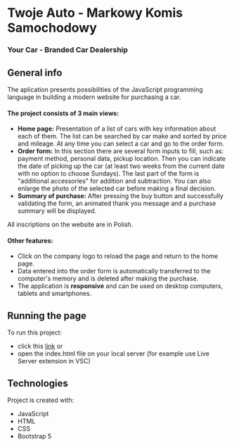 # Twoje Auto - Markowy Komis Samochodowy
### Your Car - Branded Car Dealership


## General info
The aplication presents possibilities of the JavaScript programming language in building a modern website for purchasing a car.

#### The project consists of 3 main views:
* **Home page:** Presentation of a list of cars with key information about each of them. The list can be searched by car make and sorted by price and mileage. At any time you can select a car and go to the order form.
* **Order form:** In this section there are several form inputs to fill, such as: payment method, personal data, pickup location. Then you can indicate the date of picking up the car (at least two weeks from the current date with no option to choose Sundays). The last part of the form is "additional accessories" for addition and subtraction. You can also enlarge the photo of the selected car before making a final decision.
* **Summary of purchase:** After pressing the buy button and successfully validating the form, an animated thank you message and a purchase summary will be displayed.

All inscriptions on the website are in Polish.

#### Other features:
* Click on the company logo to reload the page and return to the home page.
* Data entered into the order form is automatically transferred to the computer's memory and is deleted after making the purchase.
* The application is **responsive** and can be used on desktop computers, tablets and smartphones.

## Running the page
To run this project:
* click this [link](https://piterbud.github.io/Twoje-Auto/) or 
* open the index.html file on your local server (for example use Live Server extension in VSC)

## Technologies
Project is created with:
* JavaScript
* HTML
* CSS
* Bootstrap 5

